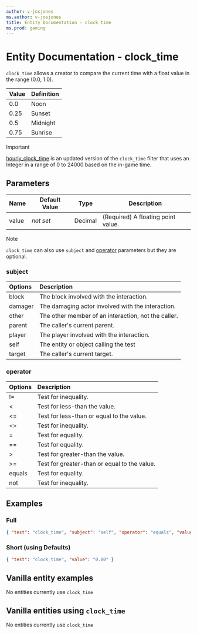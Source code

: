```yaml
---
author: v-josjones
ms.author: v-josjones
title: Entity Documentation - clock_time
ms.prod: gaming
---
```


# Entity Documentation - clock_time

`clock_time` allows a creator to compare the current time with a float value in the range (0.0, 1.0).

|Value |Definition |
|:----|:----|
|0.0 |Noon |
|0.25 |Sunset |
|0.5 |Midnight |
|0.75 |Sunrise |

> [!IMPORTANT]
> [hourly_clock_time](hourly_clock_time.md) is an updated version of the `clock_time` filter that uses an Integer in a range of 0 to 24000 based on the in-game time.

## Parameters

|Name |Default Value  |Type  |Description  |
|---------|---------|---------|---------|
|value |*not set* |Decimal|(Required) A floating point value.|

> [!NOTE]
> `clock_time` can also use `subject` and [operator](../Definitions/NestedTables/operator.md) parameters but they are optional.

### subject

| Options| Description |
|:-----------|:-----------|
| block| The block involved with the interaction. |
| damager| The damaging actor involved with the interaction. |
| other| The other member of an interaction, not the caller. |
| parent| The caller's current parent. |
| player| The player involved with the interaction. |
| self| The entity or object calling the test |
| target| The caller's current target. |

### operator

| Options| Description |
|:-----------|:-----------|
| !=| Test for inequality. |
| <| Test for less-than the value. |
| <=| Test for less-than or equal to the value. |
| <>| Test for inequality. |
| =| Test for equality. |
| ==| Test for equality. |
| >| Test for greater-than the value. |
| >=| Test for greater-than or equal to the value. |
| equals| Test for equality. |
| not| Test for inequality. |

## Examples

### Full

```json
{ "test": "clock_time", "subject": "self", "operator": "equals", "value": "0.00" }
```

### Short (using Defaults)

```json
{ "test": "clock_time", "value": "0.00" }
```

## Vanilla entity examples

No entities currently use `clock_time`

## Vanilla entities using `clock_time`

No entities currently use `clock_time`
